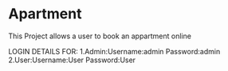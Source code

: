 # Apartment
This Project allows a user to book an appartment online

LOGIN DETAILS FOR:
1.Admin:Username:admin
                 Password:admin 
2.User:Username:User
             Password:User 
